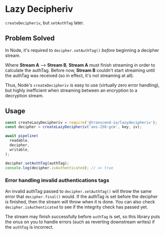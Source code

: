 # Lazy Decipheriv

`createDecipheriv`, but `setAuthTag` later.

## Problem Solved

In Node, it's required to `decipher.setAuthTag()` _before_ beginning a decipher stream. 

Where **Stream A** --> **Stream B**, **Stream A** must finish streaming in order to calculate the authTag. Before now, **Stream B** couldn't start streaming until the authTag was received (so in effect, it's not streaming at all).

Thus, Node's `createDecipheriv` is easy to use (virtually zero error handling), but highly inefficient when streaming between an encryption to a decryption stream.

## Usage

```js
const createLazyDecipheriv = require('@transcend-io/lazydecipheriv');
const decipher = createLazyDecipheriv('aes-256-gcm', key, iv);

await pipeline(
  readable,
  decipher,
  writable,
);

decipher.setAuthTag(authTag);
console.log(decipher.isAuthenticated); // => true
```

### Error handling invalid authentications tags

An invalid authTag passed to `decipher.setAuthTag()` will throw the same error that `decipher.final()` would. If the authTag is set before the decipher is finished, then the stream will throw when it is done. You can also check `decipher.isAuthenticated` to see if the integrity check has passed yet.

The stream may finish successfully before `authTag` is set, so this library puts the onus on you to handle errors (such as reverting downstream writes) if the `authTag` is incorrect.
